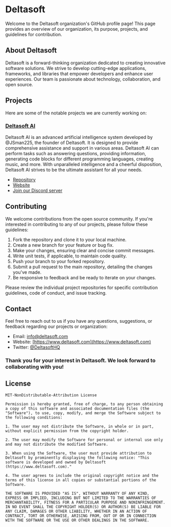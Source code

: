 # Deltasoft

Welcome to the Deltasoft organization's GitHub profile page! This page provides an overview of our organization, its purpose, projects, and guidelines for contribution.

## About Deltasoft

Deltasoft is a forward-thinking organization dedicated to creating innovative software solutions. We strive to develop cutting-edge applications, frameworks, and libraries that empower developers and enhance user experiences. Our team is passionate about technology, collaboration, and open source.

## Projects

Here are some of the notable projects we are currently working on:

### [Deltasoft AI](https://github.com/Deltasoft-AI/Deltasoft-AI)

Deltasoft AI is an advanced artificial intelligence system developed by @JSman225, the founder of Deltasoft. It is designed to provide comprehensive assistance and support in various areas. Deltasoft AI can perform tasks such as answering questions, providing information, generating code blocks for different programming languages, creating music, and more. With unparalleled intelligence and a cheerful disposition, Deltasoft AI strives to be the ultimate assistant for all your needs.

- [Repository](https://github.com/Deltasoft-AI/Deltasoft-AI)
- [Website](https://deltasoft-ai.netlify.app)
- [Join our Discord server](https://discord.gg/aHSHBQvG6C)

## Contributing

We welcome contributions from the open source community. If you're interested in contributing to any of our projects, please follow these guidelines:

1. Fork the repository and clone it to your local machine.
2. Create a new branch for your feature or bug fix.
3. Make your changes, ensuring clear and concise commit messages.
4. Write unit tests, if applicable, to maintain code quality.
5. Push your branch to your forked repository.
6. Submit a pull request to the main repository, detailing the changes you've made.
7. Be responsive to feedback and be ready to iterate on your changes.

Please review the individual project repositories for specific contribution guidelines, code of conduct, and issue tracking.

## Contact

Feel free to reach out to us if you have any questions, suggestions, or feedback regarding our projects or organization:

- Email: info@deltasoft.com
- Website: [https://www.deltasoft.com](https://www.deltasoft.com)
- Twitter: [@DeltasoftHQ](https://twitter.com/DeltasoftHQ)

### Thank you for your interest in Deltasoft. We look forward to collaborating with you!

## License



```
MIT-NonDistributable-Attribution License

Permission is hereby granted, free of charge, to any person obtaining a copy of this software and associated documentation files (the "Software"), to use, copy, modify, and merge the Software subject to the following conditions:

1. The user may not distribute the Software, in whole or in part, without explicit permission from the copyright holder.

2. The user may modify the Software for personal or internal use only and may not distribute the modified Software.

3. When using the Software, the user must provide attribution to Deltasoft by prominently displaying the following notice: "This software is developed and owned by Deltasoft (https://www.deltasoft.com)."

4. The user agrees to include the original copyright notice and the terms of this license in all copies or substantial portions of the Software.

THE SOFTWARE IS PROVIDED "AS IS", WITHOUT WARRANTY OF ANY KIND, EXPRESS OR IMPLIED, INCLUDING BUT NOT LIMITED TO THE WARRANTIES OF MERCHANTABILITY, FITNESS FOR A PARTICULAR PURPOSE AND NONINFRINGEMENT. IN NO EVENT SHALL THE COPYRIGHT HOLDER(S) OR AUTHOR(S) BE LIABLE FOR ANY CLAIM, DAMAGES OR OTHER LIABILITY, WHETHER IN AN ACTION OF CONTRACT, TORT OR OTHERWISE, ARISING FROM, OUT OF OR IN CONNECTION WITH THE SOFTWARE OR THE USE OR OTHER DEALINGS IN THE SOFTWARE.
```
